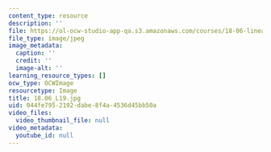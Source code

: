 ```yaml
---
content_type: resource
description: ''
file: https://ol-ocw-studio-app-qa.s3.amazonaws.com/courses/18-06-linear-algebra-spring-2010/044fe7952192dabe8f4a4536d45bb50a_18.06_L19.jpg
file_type: image/jpeg
image_metadata:
  caption: ''
  credit: ''
  image-alt: ''
learning_resource_types: []
ocw_type: OCWImage
resourcetype: Image
title: 18.06_L19.jpg
uid: 044fe795-2192-dabe-8f4a-4536d45bb50a
video_files:
  video_thumbnail_file: null
video_metadata:
  youtube_id: null
---
```

